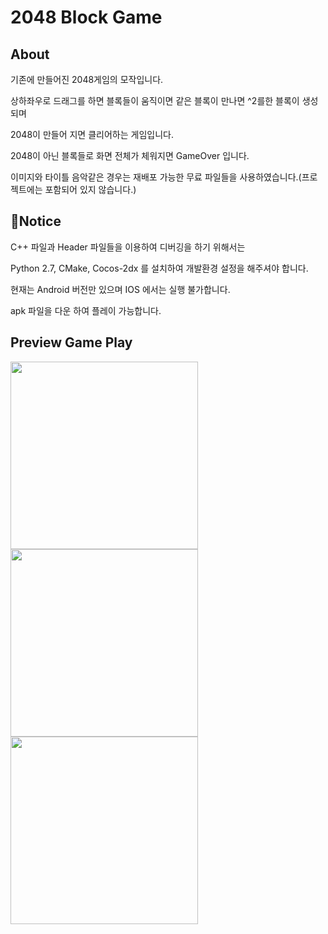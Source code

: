 # 2048 Block Game

## About

기존에 만들어진 2048게임의 모작입니다.

상하좌우로 드래그를 하면 블록들이 움직이면 같은 블록이 만나면 ^2를한 블록이 생성되며 

2048이 만들어 지면 클리어하는 게임입니다.

2048이 아닌 블록들로 화면 전체가 체워지면 GameOver 입니다.

이미지와 타이틀 음악같은 경우는 재배포 가능한 무료 파일들을 사용하였습니다.(프로젝트에는 포함되어 있지 않습니다.)

## 📢Notice

C++ 파일과 Header 파일들을 이용하여 디버깅을 하기 위해서는

Python 2.7, CMake, Cocos-2dx 를 설치하여 개발환경 설정을 해주셔야 합니다.

현재는 Android 버전만 있으며 IOS 에서는 실행 불가합니다.

apk 파일을 다운 하여 플레이 가능합니다.

## Preview Game Play

<div class="img-txt-wrap">
    <div class="img-wrap">
        <img width="300"  src="https://user-images.githubusercontent.com/83346490/141237812-a22f0a6d-666a-4c2d-906d-384358256455.png"/>
    </div>
    <div class="img-wrap">
        <img width="300" src="https://user-images.githubusercontent.com/83346490/141237680-75f6656e-1733-41a4-8556-a91715d87b03.png"/>
    </div>
    <div class="img-wrap">
        <img width="300" src="https://user-images.githubusercontent.com/83346490/141237854-defe9051-b556-47c6-9ea9-502f6b059ba8.png"/>
    </div>
</div>

